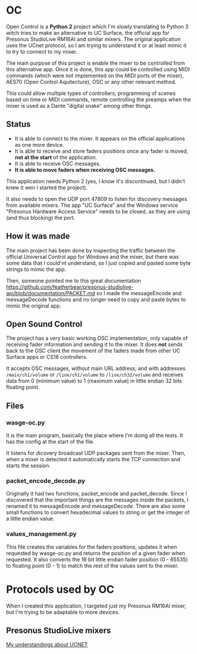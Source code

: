 # OC
Open Control is a **Python 2** project which I'm slowly translating to Python 3 witch tries to make an alternative to UC Surface, the official app for Presonus StudioLive RM16AI and similar mixers. The original application uses the UCnet protocol, so I am trying to understand it or at least mimic it to try to connect to my mixer.

The main purpose of this project is enable the mixer to be controlled from this alternative app. Once it is done, this app could be controlled using MIDI commands (which were not implemented on the MIDI ports of the mixer), AES70 (Open Control Aquitecture), OSC or any other relevant method.

This could allow multiple types of controllers, programming of scenes based on time or MIDI commands, remote controlling the preamps when the mixer is used as a Dante "digital snake" among other things.

## Status
* It is able to connect to the mixer. It appears on the official applications as one more device.
* It is able to receive and store faders positions once any fader is moved, **not at the start** of the application.
* It is able to receive OSC messages.
* **It is able to move faders when receiving OSC messages.**

This application needs Python 2 (yes, I know it's discontinued, but I didn't knew it wen I started the project).

It also needs to open the UDP port 47809 to listen for discovery messages from available mixers. The app "UC Surface" and the Windows service "Presonus Hardware Access Service" needs to be closed, as they are using (and thus blocking) the port.

## How it was made
The main project has been done by inspecting the traffic between the official Universal Control app for Windows and the mixer, but there was some data that I could'nt understand, so I just copied and pasted some byte strings to mimic the app.

Then, someone pointed me to this great documentation https://github.com/featherbear/presonus-studiolive-api/blob/documentation/PACKET.md so I made the messageEncode and messageDecode functions and no longer need to copy and paste bytes to mimic the original app.

## Open Sound Control
The project has a very basic working OSC implementation, only capable of receiving fader information and sending it to the mixer. It does **not** sends back to the OSC client the movement of the faders made from other UC Surface apps or CS18 controllers.

It accepts OSC messages, without main URL address, and with addresses `/main/ch1/volume` or `/line/ch1/volume` to `/line/ch32/volume` and receives data from 0 (minimum value) to 1 (maximum value) in little endian 32 bits floating point.

## Files
### wasge-oc.py
It is the main program, basically the place where I'm doing all the tests. It has the config at the start of the file.

It listens for dicovery broadcast UDP packages sent from the mixer. Then, when a mixer is detected it automatically starts the TCP connection and starts the session.
### packet_encode_decode.py
Originally it had two functions, packet_encode and packet_decode. Since I discovered that the important things are the messages inside the packets, I renamed it to messageEncode and messageDecode. There are also some small functions to convert hexadecimal values to string or get the integer of a little endian value.
### values_management.py
This file creates the variables for the faders positions, updates it when requested by wasge-oc.py and returns the position of a given fader when requested. It also converts the 16 bit little endian fader position (0 - 65535) to floating point (0 - 1) to match the rest of the values sent to the mixer.

# Protocols used by OC
When I created this application, I targeted just my Presonus RM16AI mixer, but I'm trying to be adaptable to more devices.
## Presonus StudioLive mixers
[My understandings about UCNET](docs/protocols/UCNET.md)

